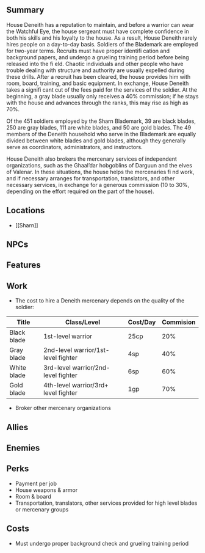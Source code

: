 ## Summary
House Deneith has a reputation to maintain, and before a warrior can wear the Watchful Eye, the house sergeant must have complete confidence in both his skills and his loyalty to the house. As a result, House Deneith rarely hires people on a day-to-day basis. Soldiers of the Blademark are employed for two-year terms. Recruits must have proper identifi cation and background papers, and undergo a grueling training period before being released into the fi eld. Chaotic individuals and other people who have trouble dealing with structure and authority are usually expelled during these drills. After a recruit has been cleared, the house provides him with room, board, training, and basic equipment. In exchange, House Deneith takes a signifi cant cut of the fees paid for the services of the soldier. At the beginning, a gray blade usually only receives a 40% commission; if he stays with the house and advances through the ranks, this may rise as high as 70%.

Of the 451 soldiers employed by the Sharn Blademark, 39 are black blades, 250 are gray blades, 111 are white blades, and 50 are gold blades. The 49 members of the Deneith household who serve in the Blademark are equally divided between white blades and gold blades, although they generally serve as coordinators, administrators, and instructors.

House Deneith also brokers the mercenary services of independent organizations, such as the Ghaal’dar hobgoblins of Darguun and the elves of Valenar. In these situations, the house helps the mercenaries fi nd work, and if necessary arranges for transportation, translators, and other necessary services, in exchange for a generous commission (10 to 30%, depending on the effort required on the part of the house).

## Locations
- [[Sharn]]

## NPCs

## Features

## Work
- The cost to hire a Deneith mercenary depends on the quality of the soldier:

| Title       | Class/Level                          | Cost/Day | Commision |
| ----------- | ------------------------------------ | -------- | --------- |
| Black blade | 1st-level warrior                    | 25cp     | 20%       |
| Gray blade  | 2nd-level warrior/1st-level fighter  | 4sp      | 40%       |
| White blade | 3rd-level warrior/2nd-level fighter  | 6sp      | 60%       |
| Gold blade  | 4th-level warrior/3rd+ level fighter | 1gp      | 70%       | 

- Broker other mercenary organizations

## Allies

## Enemies

## Perks
- Payment per job
- House weapons & armor
- Room & board
- Transportation, translators, other services provided for high level blades or mercenary groups

## Costs
- Must undergo proper background check and grueling training period